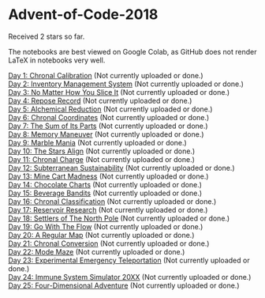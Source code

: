 # Advent-of-Code-2018

Received 2 stars so far.

The notebooks are best viewed on Google Colab, as GitHub does not render LaTeX in notebooks very well.

[Day 1: Chronal Calibration](https://github.com/mustafa-hotaki/Advent-of-Code-2018/blob/main/Day1/Day1.ipynb) (Not currently uploaded or done.) \
[Day 2: Inventory Management System](https://github.com/mustafa-hotaki/Advent-of-Code-2018/blob/main/Day2/Day2.ipynb) (Not currently uploaded or done.) \
[Day 3: No Matter How You Slice It](https://github.com/mustafa-hotaki/Advent-of-Code-2018/blob/main/Day3/Day3.ipynb) (Not currently uploaded or done.) \
[Day 4: Repose Record](https://github.com/mustafa-hotaki/Advent-of-Code-2018/blob/main/Day4/Day4.ipynb) (Not currently uploaded or done.) \
[Day 5: Alchemical Reduction](https://github.com/mustafa-hotaki/Advent-of-Code-2018/blob/main/Day5/Day5.ipynb) (Not currently uploaded or done.) \
[Day 6: Chronal Coordinates](https://github.com/mustafa-hotaki/Advent-of-Code-2018/blob/main/Day6/Day6.ipynb) (Not currently uploaded or done.) \
[Day 7: The Sum of Its Parts](https://github.com/mustafa-hotaki/Advent-of-Code-2018/blob/main/Day7/Day7.ipynb) (Not currently uploaded or done.) \
[Day 8: Memory Maneuver](https://github.com/mustafa-hotaki/Advent-of-Code-2018/blob/main/Day8/Day8.ipynb) (Not currently uploaded or done.) \
[Day 9: Marble Mania](https://github.com/mustafa-hotaki/Advent-of-Code-2018/blob/main/Day9/Day9.ipynb) (Not currently uploaded or done.) \
[Day 10: The Stars Align](https://github.com/mustafa-hotaki/Advent-of-Code-2018/blob/main/Day10/Day10.ipynb) (Not currently uploaded or done.) \
[Day 11: Chronal Charge](https://github.com/mustafa-hotaki/Advent-of-Code-2018/blob/main/Day11/Day11.ipynb) (Not currently uploaded or done.) \
[Day 12: Subterranean Sustainability](https://github.com/mustafa-hotaki/Advent-of-Code-2018/blob/main/Day12/Day12.ipynb) (Not currently uploaded or done.) \
[Day 13: Mine Cart Madness](https://github.com/mustafa-hotaki/Advent-of-Code-2018/blob/main/Day13/Day13.ipynb) (Not currently uploaded or done.) \
[Day 14: Chocolate Charts](https://github.com/mustafa-hotaki/Advent-of-Code-2018/blob/main/Day14/Day14.ipynb) (Not currently uploaded or done.) \
[Day 15: Beverage Bandits](https://github.com/mustafa-hotaki/Advent-of-Code-2018/blob/main/Day15/Day15.ipynb) (Not currently uploaded or done.) \
[Day 16: Chronal Classification](https://github.com/mustafa-hotaki/Advent-of-Code-2018/blob/main/Day16/Day16.ipynb) (Not currently uploaded or done.) \
[Day 17: Reservoir Research](https://github.com/mustafa-hotaki/Advent-of-Code-2018/blob/main/Day17/Day17.ipynb) (Not currently uploaded or done.) \
[Day 18: Settlers of The North Pole](https://github.com/mustafa-hotaki/Advent-of-Code-2018/blob/main/Day18/Day18.ipynb) (Not currently uploaded or done.) \
[Day 19: Go With The Flow](https://github.com/mustafa-hotaki/Advent-of-Code-2018/blob/main/Day19/Day19.ipynb) (Not currently uploaded or done.) \
[Day 20: A Regular Map](https://github.com/mustafa-hotaki/Advent-of-Code-2018/blob/main/Day20/Day20.ipynb) (Not currently uploaded or done.) \
[Day 21: Chronal Conversion](https://github.com/mustafa-hotaki/Advent-of-Code-2018/blob/main/Day21/Day21.ipynb) (Not currently uploaded or done.) \
[Day 22: Mode Maze](https://github.com/mustafa-hotaki/Advent-of-Code-2018/blob/main/Day22/Day22.ipynb) (Not currently uploaded or done.) \
[Day 23: Experimental Emergency Teleportation](https://github.com/mustafa-hotaki/Advent-of-Code-2018/blob/main/Day23/Day23.ipynb) (Not currently uploaded or done.) \
[Day 24: Immune System Simulator 20XX](https://github.com/mustafa-hotaki/Advent-of-Code-2018/blob/main/Day24/Day24.ipynb) (Not currently uploaded or done.) \
[Day 25: Four-Dimensional Adventure](https://github.com/mustafa-hotaki/Advent-of-Code-2018/blob/main/Day25/Day25.ipynb) (Not currently uploaded or done.)
